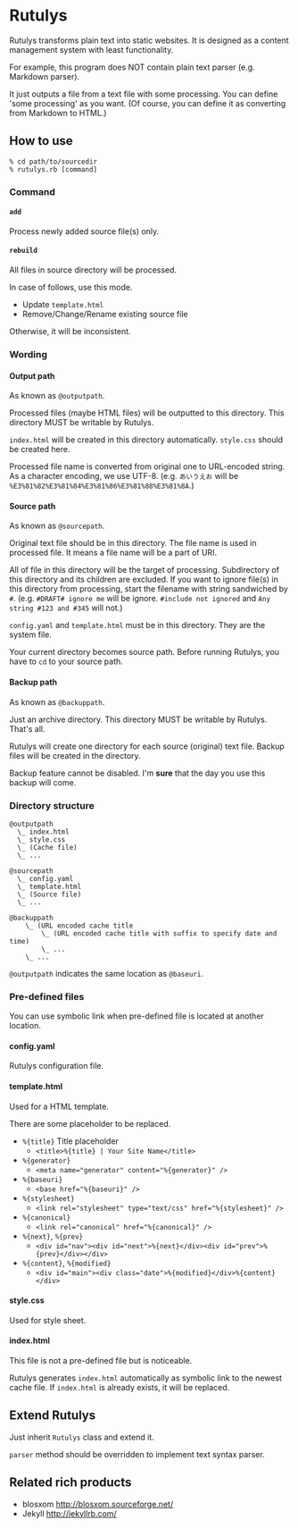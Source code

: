 Rutulys
=======
Rutulys transforms plain text into static websites.
It is designed as a content management system with least functionality.

For example, this program does NOT contain plain text parser (e.g. Markdown parser).

It just outputs a file from a text file with some processing.
You can define 'some processing' as you want.
(Of course, you can define it as converting from Markdown to HTML.)


How to use
----------
```
% cd path/to/sourcedir
% rutulys.rb [command]
```

### Command

#### `add`
Process newly added source file(s) only.

#### `rebuild`
All files in source directory will be processed.

In case of follows, use this mode.

- Update `template.html`
- Remove/Change/Rename existing source file

Otherwise, it will be inconsistent.

### Wording

#### Output path
As known as `@outputpath`.

Processed files (maybe HTML files) will be outputted to this directory.
This directory MUST be writable by Rutulys.

`index.html` will be created in this directory automatically.
`style.css` should be created here.

Processed file name is converted from original one to URL-encoded string.
As a character encoding, we use UTF-8.
(e.g. `あいうえお` will be `%E3%81%82%E3%81%84%E3%81%86%E3%81%88%E3%81%8A`.)

#### Source path
As known as `@sourcepath`.

Original text file should be in this directory.
The file name is used in processed file.
It means a file name will be a part of URI.

All of file in this directory will be the target of processing.
Subdirectory of this directory and its children are excluded.
If you want to ignore file(s) in this directory from processing, start the filename with string sandwiched by `#`.
(e.g. `#DRAFT# ignore me` will be ignore. `#include not ignored` and `Any string #123 and #345` will not.)

`config.yaml` and `template.html` must be in this directory.
They are the system file.

Your current directory becomes source path.
Before running Rutulys, you have to `cd` to your source path.

#### Backup path
As known as `@backuppath`.

Just an archive directory.
This directory MUST be writable by Rutulys.
That's all.

Rutulys will create one directory for each source (original) text file.
Backup files will be created in the directory.

Backup feature cannot be disabled.
I'm **sure** that the day you use this backup will come.

### Directory structure

```
@outputpath
  \_ index.html
  \_ style.css
  \_ (Cache file)
  \_ ...

@sourcepath
  \_ config.yaml
  \_ template.html
  \_ (Source file)
  \_ ...

@backuppath
    \_ (URL encoded cache title
        \_ (URL encoded cache title with suffix to specify date and time)
        \_ ...
    \_ ...
```

`@outputpath` indicates the same location as `@baseuri`.


### Pre-defined files

You can use symbolic link when pre-defined file is located at another location.

#### config.yaml
Rutulys configuration file.

#### template.html
Used for a HTML template.

There are some placeholder to be replaced.

- `%{title}` Title placeholder
  - `<title>%{title} | Your Site Name</title>`
- `%{generator}`
  - `<meta name="generator" content="%{generator}" />`
- `%{baseuri}`
  - `<base href="%{baseuri}" />`
- `%{stylesheet}`
  - `<link rel="stylesheet" type="text/css" href="%{stylesheet}" />`
- `%{canonical}`
  - `<link rel="canonical" href="%{canonical}" />`
- `%{next}`, `%{prev}`
  - `<div id="nav"><div id="next">%{next}</div><div id="prev">%{prev}</div></div>`
- `%{content}`, `%{modified}`
  - `<div id="main"><div class="date">%{modified}</div>%{content}</div>`

#### style.css
Used for style sheet.

#### index.html
This file is not a pre-defined file but is noticeable.

Rutulys generates `index.html` automatically as symbolic link to the newest cache file.
If `index.html` is already exists, it will be replaced.


Extend Rutulys
--------------
Just inherit `Rutulys` class and extend it.

`parser` method should be overridden to implement text syntax parser.


Related rich products
---------------------
- blosxom http://blosxom.sourceforge.net/
- Jekyll  http://jekyllrb.com/

